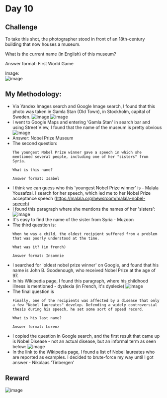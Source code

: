 # Day 10

## Challenge

To take this shot, the photographer stood in front of an 18th-century building that now houses a museum.

What is the current name (in English) of this museum?

Answer format: First World Game

Image: <br>
![image](https://github.com/user-attachments/assets/2239863f-1245-41d2-82f3-809bbcec344c)

## My Methodology:

- Via Yandex Images search and Google Image search, I found that this photo was taken in Gamla Stan (Old Town), in Stockholm, capital of Sweden.
  ![image](https://github.com/user-attachments/assets/b968a9d7-84b2-4950-b2a4-ef1e3a87d95e)
  ![image](https://github.com/user-attachments/assets/4daf5e84-bfb9-452d-9896-b1e6f2e29081)
- I went to Google Maps and entering 'Gamla Stan' in search bar and using Street View, I found that the name of the museum is pretty obvious
  ![image](https://github.com/user-attachments/assets/89099a3a-c883-4eb5-80d7-2f6d2ce2ab42)
- Answer: Nobel Prize Museum
- The second question:
  ```
  The youngest Nobel Prize winner gave a speech in which she mentioned several people, including one of her "sisters" from Syria.

  What is this name?

  Answer format: Isabel
  ```
- I think we can guess who this 'youngest Nobel Prize winner' is - Malala Yousafzai. I search for her speech, which led me to her Nobel Prize acceptance speech (https://malala.org/newsroom/malala-nobel-speech)
- I found this paragraph where she mentions the names of her 'sisters':
  ![image](https://github.com/user-attachments/assets/de260f9e-c746-42c1-a914-08659533214b)
- It's easy to find the name of the sister from Syria - Muzoon
- The third question is:
  ```
  When he was a child, the oldest recipient suffered from a problem that was poorly understood at the time.

  What was it? (in french)

  Answer format: Insomnie
  ```
- I searched for 'oldest nobel prize winner' on Google, and found that his name is John B. Goodenough, who received Nobel Prize at the age of 97.
- In his Wikipedia page, I found this paragraph, where his childhood illness is mentioned - dyslexia (in French, it's dyslexie)
  ![image](https://github.com/user-attachments/assets/e6b7f214-7a50-4add-ab62-afa9deb48126)
- The final question is
  ```
  Finally, one of the recipients was affected by a disease that only a few "Nobel laureates" develop. Defending a widely controversial thesis during his speech, he set some sort of speed record.

  What is his last name?

  Answer format: Lorenz
  ```
- I copied the question in Google search, and the first result that came up is Nobel Disease - not an actual disease, but an informal term as seen below:
  ![image](https://github.com/user-attachments/assets/a1021836-e01b-4b2b-96bc-446e322802fc)
- In the link to the Wikipedia page, I found a list of Nobel laureates who are reported as examples. I decided to brute-force my way until I got answer - Nikolaas 'Tinbergen'

## Reward
![image](https://github.com/user-attachments/assets/72211700-f217-4d46-8da1-7cf45bfbb304)
